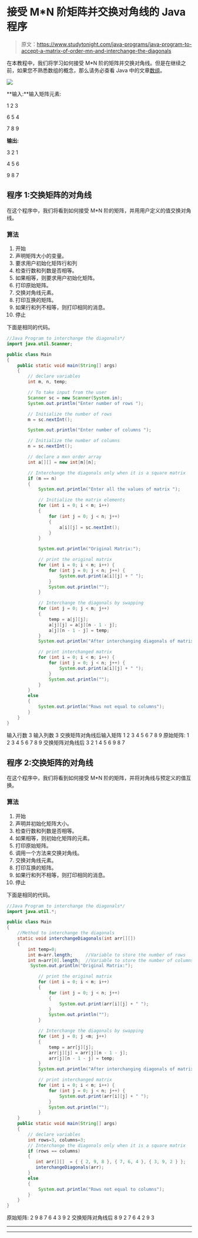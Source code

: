 # 接受 M*N 阶矩阵并交换对角线的 Java 程序

> 原文：<https://www.studytonight.com/java-programs/java-program-to-accept-a-matrix-of-order-mn-and-interchange-the-diagonals>

在本教程中，我们将学习如何接受 M*N 阶的矩阵并交换对角线。但是在继续之前，如果您不熟悉数组的概念，那么请务必查看 Java 中的文章[数组](https://www.studytonight.com/java/array.php)。

![](img/613b7cdb78dcc71516e9a895ae4bc4dd.png)

**输入:**输入矩阵元素:

1 2 3

6 5 4

7 8 9

**输出:**

3 2 1

4 5 6

9 8 7

## 程序 1:交换矩阵的对角线

在这个程序中，我们将看到如何接受 M*N 阶的矩阵，并用用户定义的值交换对角线。

### 算法

1.  开始
2.  声明矩阵大小的变量。
3.  要求用户初始化矩阵行和列
4.  检查行数和列数是否相等。
5.  如果相等，则要求用户初始化矩阵。
6.  打印原始矩阵。
7.  交换对角线元素。
8.  打印互换的矩阵。
9.  如果行和列不相等，则打印相同的消息。
10.  停止

下面是相同的代码。

```java
//Java Program to interchange the diagonals*/
import java.util.Scanner; 

public class Main 
{ 
    public static void main(String[] args) 
    { 
        // declare variables 
        int m, n, temp; 

        // To take input from the user
        Scanner sc = new Scanner(System.in); 
        System.out.println("Enter number of rows "); 

        // Initialize the number of rows 
        m = sc.nextInt(); 

        System.out.println("Enter number of columns "); 

        // Initialize the number of columns 
        n = sc.nextInt(); 

        // declare a mxn order array 
        int a[][] = new int[m][n]; 

        // Interchange the diagonals only when it is a square matrix
        if (m == n) 
        { 
            System.out.println("Enter all the values of matrix "); 

            // Initialize the matrix elements
            for (int i = 0; i < m; i++) 
            { 
                for (int j = 0; j < n; j++) 
                { 
                    a[i][j] = sc.nextInt(); 
                } 
            } 

            System.out.println("Original Matrix:"); 

            // print the original matrix 
            for (int i = 0; i < m; i++) { 
                for (int j = 0; j < n; j++) { 
                    System.out.print(a[i][j] + " "); 
                } 
                System.out.println(""); 
            } 

            // Interchange the diagonals by swapping 
            for (int j = 0; j < m; j++) 
            { 
                temp = a[j][j]; 
                a[j][j] = a[j][n - 1 - j]; 
                a[j][n - 1 - j] = temp; 
            } 
            System.out.println("After interchanging diagonals of matrix "); 

            // print interchanged matrix 
            for (int i = 0; i < m; i++) { 
                for (int j = 0; j < n; j++) { 
                    System.out.print(a[i][j] + " "); 
                } 
                System.out.println(""); 
            } 
        }       
        else 
        { 
            System.out.println("Rows not equal to columns"); 
        } 
    } 
}
```

输入行数 3
输入列数 3
交换矩阵对角线后输入矩阵 1 2 3 4 5 6 7 8 9
原始矩阵:
1 2 3
4 5 6
7 8 9
交换矩阵对角线后
3 2 1
4 5 6
9 8 7

## 程序 2:交换矩阵的对角线

在这个程序中，我们将看到如何接受 M*N 阶的矩阵，并将对角线与预定义的值互换。

### 算法

1.  开始
2.  声明并初始化矩阵大小。
3.  检查行数和列数是否相等。
4.  如果相等，则初始化矩阵的元素。
5.  打印原始矩阵。
6.  调用一个方法来交换对角线。
7.  交换对角线元素。
8.  打印互换的矩阵。
9.  如果行和列不相等，则打印相同的消息。
10.  停止

下面是相同的代码。

```java
//Java Program to interchange the diagonals*/
import java.util.*; 

public class Main 
{ 
    //Method to interchange the diagonals
    static void interchangeDiagonals(int arr[][])
    {
        int temp=0;   
        int m=arr.length;     //Variable to store the number of rows
        int n=arr[0].length;  //Variable to store the number of columns
         System.out.println("Original Matrix:"); 

            // print the original matrix 
            for (int i = 0; i < m; i++) 
            { 
                for (int j = 0; j < n; j++) 
                { 
                    System.out.print(arr[i][j] + " "); 
                } 
                System.out.println(""); 
            } 

            // Interchange the diagonals by swapping 
            for (int j = 0; j <m; j++) 
            { 
                temp = arr[j][j]; 
                arr[j][j] = arr[j][n - 1 - j]; 
                arr[j][n - 1 - j] = temp; 
            } 
            System.out.println("After interchanging diagonals of matrix "); 

            // print interchanged matrix 
            for (int i = 0; i < m; i++) { 
                for (int j = 0; j < n; j++) { 
                    System.out.print(arr[i][j] + " "); 
                } 
                System.out.println(""); 
            }    
    }
    public static void main(String[] args) 
    { 
        // declare variables 
        int rows=3, columns=3; 
        // Interchange the diagonals only when it is a square matrix
        if (rows == columns) 
        { 
           int arr[][]  = { { 2, 9, 8 }, { 7, 6, 4 }, { 3, 9, 2 } };   //Matrix Declaration
           interchangeDiagonals(arr);
        }
        else 
        { 
            System.out.println("Rows not equal to columns"); 
        } 
    } 
}
```

原始矩阵:
2 9 8
7 6 4
3 9 2
交换矩阵对角线后
8 9 2
7 6 4
2 9 3

* * *

* * *